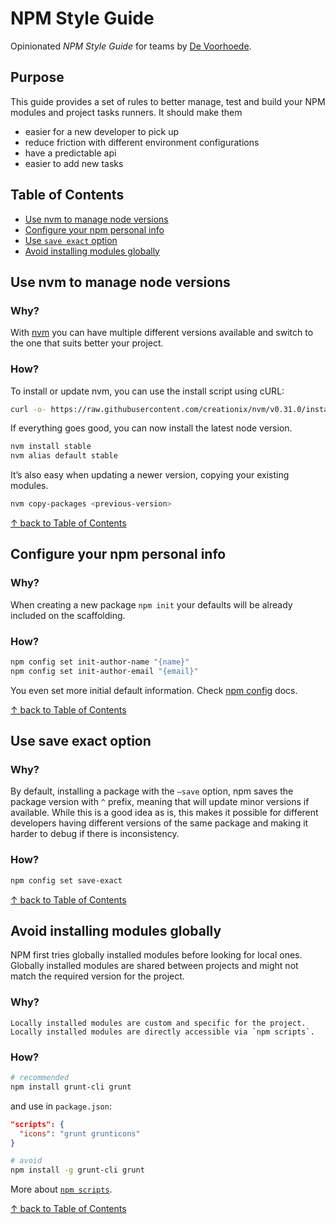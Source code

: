 # NPM Style Guide

Opinionated ​*NPM Style Guide*​ for teams by [De Voorhoede](https://twitter.com/devoorhoede).

## Purpose

This guide provides a set of rules to better manage, test and build your NPM modules and project tasks runners. It should make them

* easier for a new developer to pick up
* reduce friction with different environment configurations
* have a predictable api
* easier to add new tasks

## Table of Contents

* [Use nvm to manage node versions](#use-nvm-to-manage-node-versions)
* [Configure your npm personal info](#configure-your-npm-personal-info)
* [Use `save exact` option](#use-save-exact-option)
* [Avoid installing modules globally](#avoid-installing-modules-globally)


## Use nvm to manage node versions 

### Why?

With [nvm](https://github.com/creationix/nvm) you can have multiple different versions available and switch to the one that suits better your project.

### How?

To install or update nvm, you can use the install script using cURL:

```bash
curl -o- https://raw.githubusercontent.com/creationix/nvm/v0.31.0/install.sh | bash
```

If everything goes good, you can now install the latest node version.

```bash
nvm install stable
nvm alias default stable
``` 

It’s also easy when updating a newer version, copying your existing modules.

```bash
nvm copy-packages <previous-version>
```

[↑ back to Table of Contents](#table-of-contents)

## Configure your npm personal info 

### Why?

When creating a new package `npm init` your defaults will be already included on the scaffolding.

### How?

```bash
npm config set init-author-name "{name}"
npm config set init-author-email "{email}"
```

You even set more initial default information. Check [npm config](https://docs.npmjs.com/misc/config#init-module) docs. 

[↑ back to Table of Contents](#table-of-contents)

## Use save exact option

### Why?

By default, installing a package with the `—save` option, npm saves the package version with `^` prefix, meaning that will update minor versions if available. While this is a good idea as is, this makes it possible for different developers having different versions of the same package and making it harder to debug if there is inconsistency.  

### How?

```bash
npm config set save-exact
```

[↑ back to Table of Contents](#table-of-contents)

## Avoid installing modules globally

NPM first tries globally installed modules before looking for local ones. Globally installed modules are shared between projects and might not match the required version for the project.

### Why?

    Locally installed modules are custom and specific for the project.
    Locally installed modules are directly accessible via `npm scripts`.


### How?

```bash
# recommended
npm install grunt-cli grunt
```
and use in `package.json`:
```json
"scripts": {
  "icons": "grunt grunticons"
}
```
```bash
# avoid
npm install -g grunt-cli grunt
```

More about [`npm scripts`](https://docs.npmjs.com/misc/scripts).

[↑ back to Table of Contents](#table-of-contents)